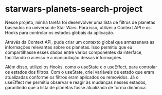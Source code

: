 <h1>starwars-planets-search-project</h1>


Nesse projeto, minha tarefa foi desenvolver uma lista de filtros de planetas baseados no universo de Star Wars. Para isso, utilizei a Context API e os Hooks para controlar os estados globais da aplicação.

Através da Context API, pude criar um contexto global que armazenava as informações relevantes sobre os planetas. Isso permitiu que eu compartilhasse esses dados entre vários componentes da interface, facilitando o acesso e a manipulação dessas informações.

Além disso, utilizei os Hooks, como o useState e o useEffect, para controlar os estados dos filtros. Com o useState, criei variáveis de estado que eram atualizadas conforme os filtros eram aplicados ou removidos. Já o useEffect me permitiu observar e reagir às mudanças nesses estados, garantindo que a lista de planetas fosse atualizada de forma dinâmica.
